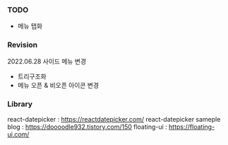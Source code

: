 

### TODO
- 메뉴 탭화

### Revision

2022.06.28 사이드 메뉴 변경
 - 트리구조화
 - 메뉴 오픈 & 비오픈 아이콘 변경


### Library 

react-datepicker : https://reactdatepicker.com/
react-datepicker sameple blog : https://doooodle932.tistory.com/150
floating-ui : https://floating-ui.com/